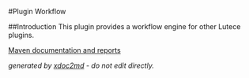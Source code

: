

#Plugin Workflow

##Introduction
This plugin provides a workflow engine for other Lutece plugins.

[Maven documentation and reports](http://dev.lutece.paris.fr/plugins/plugin-workflow/)



 *generated by [xdoc2md](https://github.com/lutece-platform/tools-maven-xdoc2md-plugin) - do not edit directly.*
